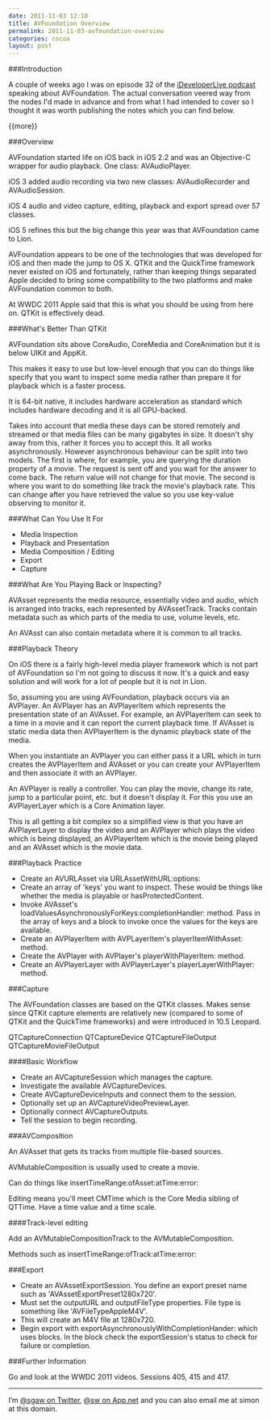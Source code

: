 ```yaml
---
date: 2011-11-03 12:10
title: AVFoundation Overview
permalink: 2011-11-03-avfoundation-overview
categories: cocoa
layout: post
---
```


###Introduction

A couple of weeks ago I was on episode 32 of the <a href="http://www.ideveloper.tv/podcast/ideveloperlive.html">iDeveloperLive podcast</a> speaking about AVFoundation. The actual conversation veered way from the nodes I'd made in advance and from what I had intended to cover so I thought it was worth publishing the notes which you can find below.

{{more}}

###Overview

AVFoundation started life on iOS back in iOS 2.2 and was an Objective-C wrapper for audio playback. One class: AVAudioPlayer.

iOS 3 added audio recording via two new classes: AVAudioRecorder and AVAudioSession.

iOS 4 audio and video capture, editing, playback and export spread over 57 classes.

iOS 5 refines this but the big change this year was that AVFoundation came to Lion.

AVFoundation appears to be one of the technologies that was developed for iOS and then made the jump to OS X. QTKit and the QuickTime framework never existed on iOS and fortunately, rather than keeping things separated Apple decided to bring some compatibility to the two platforms and  make AVFoundation common to both.

At WWDC 2011 Apple said that this is what you should be using from here on. QTKit is effectively dead.

###What's Better Than QTKit

AVFoundation sits above CoreAudio, CoreMedia and CoreAnimation but it is below UIKit and AppKit.

This makes it easy to use but low-level enough that you can do things like specify that you want to inspect some media rather than prepare it for playback which is a faster process.

It is 64-bit native, it includes hardware acceleration as standard which includes hardware decoding and it is all GPU-backed.

Takes into account that media these days can be stored remotely and streamed or that media files can be many gigabytes in size. It doesn't shy away from this, rather it forces you to accept this. It all works asynchronously. However asynchronous behaviour can be split into two models. The first is where, for example, you are querying the duration property of a movie. The request is sent off and you wait for the answer to come back. The return value will not change for that movie. The second is where you want to do something like track the movie's playback rate. This can change after you have retrieved the value so you use key-value observing to monitor it.

###What Can You Use It For

* Media Inspection
* Playback and Presentation
* Media Composition / Editing
* Export
* Capture

###What Are You Playing Back or Inspecting?

AVAsset represents the media resource, essentially video and audio, which is arranged into tracks, each represented by AVAssetTrack. Tracks contain metadata such as which parts of the media to use, volume levels, etc.

An AVAsst can also contain metadata where it is common to all tracks.

###Playback Theory

On iOS there is a fairly high-level media player framework which is not part of AVFoundation so I'm not going to discuss it now. It's a quick and easy solution and will work for a lot of people but it is not in Lion.

So, assuming you are using AVFoundation, playback occurs via an AVPlayer. An AVPlayer has an AVPlayerItem which represents the presentation state of an AVAsset. For example, an AVPlayerItem can seek to a time in a movie and it can report the current playback time. If AVAsset is static media data then AVPlayerItem is the dynamic playback state of the media.

When you instantiate an AVPlayer you can either pass it a URL which in turn creates the AVPlayerItem and AVAsset or you can create your AVPlayerItem and then associate it with an AVPlayer.

An AVPlayer is really a controller. You can play the movie, change its rate, jump to a particular point, etc. but it doesn't display it. For this you use an AVPlayerLayer which is a Core Animation layer.

This is all getting a bit complex so a simplified view is that you have an AVPlayerLayer to display the video and an AVPlayer which plays the video which is being displayed, an AVPlayerItem which is the movie being played and an AVAsset which is the movie data. 

###Playback Practice

* Create an AVURLAsset via URLAssetWithURL:options:
* Create an array of 'keys' you want to inspect. These would be things like whether the media is playable or hasProtectedContent.
* Invoke AVAsset's loadValuesAsynchronouslyForKeys:completionHandler: method. Pass in the array of keys and a block to invoke once the values for the keys are available.
* Create an AVPlayerItem with AVPLayerItem's playerItemWithAsset: method.
* Create the AVPlayer with AVPlayer's playerWithPlayerItem: method.
* Create an AVPlayerLayer with AVPlayerLayer's playerLayerWithPlayer: method.


###Capture

The AVFoundation classes are based on the QTKit classes. Makes sense since QTKit capture elements are relatively new (compared to some of QTKit and the QuickTime frameworks) and were introduced in 10.5 Leopard.

QTCaptureConnection
QTCaptureDevice
QTCaptureFileOutput
QTCaptureMovieFileOutput

####Basic Workflow

* Create an AVCaptureSession which manages the capture.
* Investigate the available AVCaptureDevices.
* Create AVCaptureDeviceInputs and connect them to the session.
* Optionally set up an AVCaptureVideoPreviewLayer.
* Optionally connect AVCaptureOutputs.
* Tell the session to begin recording.

###AVComposition

An AVAsset that gets its tracks from multiple file-based sources.

AVMutableComposition is usually used to create a movie.

Can do things like insertTimeRange:ofAsset:atTime:error:

Editing means you'll meet CMTime which is the Core Media sibling of QTTime. Have a time value and a time scale.

####Track-level editing

Add an AVMutableCompositionTrack to the AVMutableComposition.

Methods such as insertTimeRange:ofTrack:atTime:error:

###Export

* Create an AVAssetExportSession. You define an export preset name such as 'AVAssetExportPreset1280x720'.
* Must set the outputURL and outputFileType properties. File type is something like 'AVFileTypeAppleM4V'.
* This will create an M4V file at 1280x720.
* Begin export with exportAsynchronouslyWithCompletionHander: which uses blocks. In the block check the exportSession's status to check for failure or completion.

###Further Information

Go and look at the WWDC 2011 videos. Sessions 405, 415 and 417.

---

I’m [@sgaw on Twitter](http://twitter.com/sgaw), [@sw on App.net](https://alpha.app.net/sw) and you can also email me at simon at this domain.
